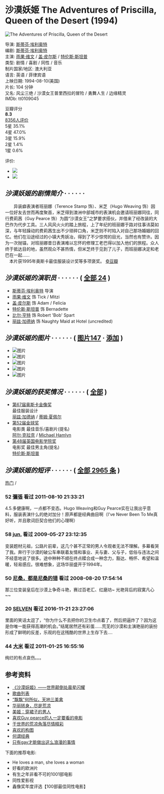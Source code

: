# 沙漠妖姬 The Adventures of Priscilla, Queen of the Desert (1994)

![The Adventures of Priscilla, Queen of the Desert](https://img9.doubanio.com/view/photo/s_ratio_poster/public/p1196536905.webp)

导演: [斯蒂芬·埃利奥特](https://www.douban.com/personage/27255988/)  
编剧: [斯蒂芬·埃利奥特](https://www.douban.com/personage/27255988/)  
主演: [雨果·维文](https://www.douban.com/personage/27246749/) / [盖·皮尔斯](https://www.douban.com/personage/27241420/) / [特伦斯·斯坦普](https://www.douban.com/personage/27216261/)  
类型: 剧情 / 喜剧 / 同性 / 音乐  
制片国家/地区: 澳大利亚  
语言: 英语 / 菲律宾语  
上映日期: 1994-08-10(美国)  
片长: 104 分钟  
又名: 风尘三绝 / 沙漠女王普里西拉的冒险 / 勇舞人生 / 边缘精灵  
IMDb: tt0109045  

豆瓣评分  
**8.3**  
[8356人评价](comments)  
5星 35.1%  
4星 47.0%  
3星 15.9%  
2星 1.4%  
1星 0.6%  

评价:  
-  ![](https://img9.doubanio.com/cuphead/movie-static/pics/short-comment.gif) 
-  ![](https://img1.doubanio.com/cuphead/movie-static/pics/add-review.gif)  

## _沙漠妖姬的剧情简介_ · · · · · ·

　　异装癖表演者班丽娜（Terence Stamp 饰）、米芝（Hugo Weaving 饰）因一位好友去世而再度聚首，米芝得到澳洲中部城市的表演机会邀请班丽娜同往，同行费莉茜（Guy Pearce 饰）为圆“沙漠女王”之梦要求搭伙，并借来了经改装的大巴作为代步工具。三人风风火火的踏上旅程，上了年纪的班丽娜于路对往事讳莫如深，与年轻躁动的费莉茜生出不少琐碎口角，米芝则不时陷入对自己那场婚姻的回忆。他们在沿途经过的小镇大秀妖冶，得到了不少惊愕的目光，当然也有赞许。因为一次抛锚，对班丽娜昔日表演难以忘怀的修理工老巴得以加入他们的旅程。众人终于抵达目的地，虽然观众不甚热情，但米芝终于见到了儿子，而班丽娜决定和老巴在一起……  
　本片获1995年奥斯卡最佳服装设计奖等多项褒奖。 [©豆瓣](https://movie.douban.com/help/movie#t0-qs)

## _沙漠妖姬的演职员_ · · · · · · ( [全部 24](/subject/1292345/celebrities) )

-   [斯蒂芬·埃利奥特](https://www.douban.com/personage/27255988/ "斯蒂芬·埃利奥特 Stephan Elliott") 导演  
-   [雨果·维文](https://www.douban.com/personage/27246749/ "雨果·维文 Hugo Weaving") 饰 Tick / Mitzi  
-   [盖·皮尔斯](https://www.douban.com/personage/27241420/ "盖·皮尔斯 Guy Pearce") 饰 Adam / Felicia  
-   [特伦斯·斯坦普](https://www.douban.com/personage/27216261/ "特伦斯·斯坦普 Terence Stamp") 饰 Bernadette  
-   [比尔·亨特](https://www.douban.com/personage/27238144/ "比尔·亨特 Bill Hunter") 饰 Robert 'Bob' Spart  
-   [丽兹·加德纳](https://www.douban.com/personage/27512831/ "丽兹·加德纳 Lizzy Gardiner") 饰 Naughty Maid at Hotel (uncredited)  

## _沙漠妖姬的图片_ · · · · · · ( [图片147](https://movie.douban.com/subject/1292345/all_photos) · [添加](https://movie.douban.com/subject/1292345/mupload) )

-   ![图片](https://img9.doubanio.com/view/photo/sqxs/public/p894357185.webp)  
-   ![图片](https://img9.doubanio.com/view/photo/sqxs/public/p2386897906.webp)  
-   ![图片](https://img1.doubanio.com/view/photo/sqxs/public/p2386897898.webp)  
-   ![图片](https://img3.doubanio.com/view/photo/sqxs/public/p2386897933.webp)  
-   ![图片](https://img3.doubanio.com/view/photo/sqxs/public/p2386897922.webp)  

## _沙漠妖姬的获奖情况_ · · · · · · ( [全部](https://movie.douban.com/subject/1292345/awards/) )

-   [第67届奥斯卡金像奖](https://movie.douban.com/awards/Oscar/67/)  
  最佳服装设计  
  [丽兹·加德纳](https://www.douban.com/personage/27512831/) / [蒂姆·夏佩尔](https://www.douban.com/personage/27508780/)  
-   [第52届金球奖](https://movie.douban.com/awards/golden-globes/52/)  
  电影类 最佳音乐/喜剧片(提名)  
  [阿尔·克拉克](https://www.douban.com/personage/27509112/) / [Michael Hamlyn](https://www.douban.com/personage/27514193/)  
-   [第48届英国电影学院奖](https://movie.douban.com/awards/bafta/48/)  
  电影奖 最佳男主角(提名)  
  [特伦斯·斯坦普](https://www.douban.com/personage/27216261/)  

## _沙漠妖姬的短评_ · · · · · · ( [全部 2965 条](https://movie.douban.com/subject/1292345/comments?status=P) )

[热门](comments) /  

### 52 [彌張](https://www.douban.com/people/xiyangwuxie/) 看过 2011-08-10 21:33:21  
4.5.多健康啊，一点都不变态。Hugo Weaving和Guy Pearce实在让我出乎意料，服装表演什么的绝对加分！原声都是经典曲目啊（I've Never Been To Me真好听，并且歌词巨契合他们的心理啊）  

### 58 [jun.](https://www.douban.com/people/sputnikII/) 看过 2009-05-27 23:12:35  
变装题材元祖，公路片前辈，这几个甚不正常的男人令观者无法不理解。多幕看哭了我。奔行于沙漠的破公车串联着友情和事业、夫与妻、父与子，低俗与违法之间不经意地说了很多。途中种种不顺在终点糅合成一种念力，豁达、畅怀、希望和温暖，轻易感应。很难想象，这场华丽盛开于1994年。  

### 50 [尼桑，都是尼桑的错](https://www.douban.com/people/2744645/) 看过 2008-08-20 17:54:14  
那三位变装皇后在沙漠上争奇斗艳，赛过百老汇、红磨坊~ 光艳背后的寂寞凡心~~  

### 20 [SELVEN](https://www.douban.com/people/SELVEN/) 看过 2016-11-21 23:27:06  
里面的笑话太逗了，“你为什么不去把你的卫生巾点着了，然后把逼炸了？因为这是你唯一能获得高潮的机会。”结尾居然还有彩蛋......荒芜的沙漠和主演艳丽的装扮形成了鲜明的反差，乐观的在这残酷的世界上生存下去....  

### 44 [大米](https://www.douban.com/people/2370135/) 看过 2011-01-25 16:55:16  
绚烂的有点哀伤。。。  

## 参考资料

- [《沙漠妖姬》——世界颠倒处晨星闪耀](https://movie.douban.com/review/1239038/)  
- [歌曲列表](https://movie.douban.com/review/5110207/)  
- [“飘飘”何所似，天地三美禽](https://movie.douban.com/review/2623193/)   
- [华丽转身，尽是荒凉](https://movie.douban.com/review/1245507/)  
- [美姬：穿裙子的男人](https://movie.douban.com/review/1569198/)  
- [喜欢Guy pearce的人一定要看的电影](https://movie.douban.com/review/3287116/)  
- [于世界的荒凉角落尽情精彩](https://movie.douban.com/review/5778079/)  
- [喜欢的构图](https://movie.douban.com/review/15939707/)  
- [何谓经典](https://movie.douban.com/review/1527438/)  
- [只有gay才能做出这么浪漫的事情](https://movie.douban.com/review/3142717/)  

下面的推荐电影:
- He loves a man, she loves a woman  
- 好看的欧洲片  
- 有生之年非看不可的1001部电影  
- 同性爱影视  
- 鑫像奖年度评选【100部最佳同性电影】  